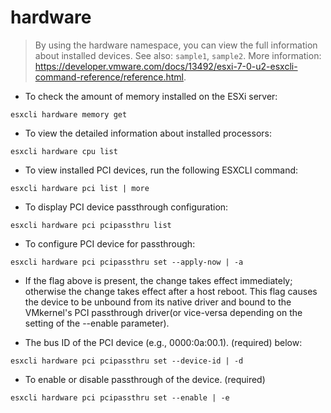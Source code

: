 # hardware

> By using the hardware namespace, you can view the full information about installed devices.
> See also: `sample1`, `sample2`.
> More information: <https://developer.vmware.com/docs/13492/esxi-7-0-u2-esxcli-command-reference/reference.html>.

- To check the amount of memory installed on the ESXi server:

`esxcli hardware memory get`

- To view the detailed information about installed processors:

`esxcli hardware cpu list`

- To view installed PCI devices, run the following ESXCLI command:

`esxcli hardware pci list | more`

- To display PCI device passthrough configuration:

`esxcli hardware pci pcipassthru list`

- To configure PCI device for passthrough:

`esxcli hardware pci pcipassthru set --apply-now | -a`

- If the flag above is present, the change takes effect immediately; otherwise the change takes effect after a host reboot. This flag causes the device to be unbound from its native driver and bound to the VMkernel's PCI passthrough driver(or vice-versa depending on the setting of the --enable parameter).

- The bus ID of the PCI device (e.g., 0000:0a:00.1). (required) below:

`esxcli hardware pci pcipassthru set --device-id | -d`

- To enable or disable passthrough of the device. (required)

`esxcli hardware pci pcipassthru set --enable | -e`
